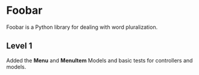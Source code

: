 # Foobar

Foobar is a Python library for dealing with word pluralization.

## Level 1
Added the **Menu** and **MenuItem** Models and basic tests for controllers and models.

